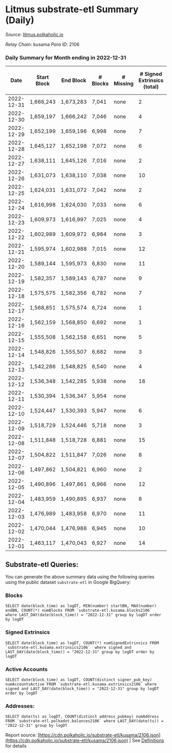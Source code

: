 # Litmus substrate-etl Summary (Daily)

_Source_: [litmus.polkaholic.io](https://litmus.polkaholic.io)

*Relay Chain*: kusama
*Para ID*: 2106



### Daily Summary for Month ending in 2022-12-31


| Date | Start Block | End Block | # Blocks | # Missing | # Signed Extrinsics (total) | # Active Accounts | # Addresses with Balances | # Events | # Transfers | # XCM Transfers In | # XCM Transfers Out |
| ---- | ----------- | --------- | -------- | --------- | --------------------------- | ----------------- | ------------------------- | -------- | ----------- | ------------------ | ------------------- |
| 2022-12-31 | 1,666,243 | 1,673,283 | 7,041 | none  | 2 | 2 | 13,900 | 14,101 |   |   |   |
| 2022-12-30 | 1,659,197 | 1,666,242 | 7,046 | none  | 4 | 4 | 13,900 | 14,125 | 1 ($69.26) |   |   |
| 2022-12-29 | 1,652,199 | 1,659,196 | 6,998 | none  | 7 | 5 | 13,899 | 14,042 | 3 ($22.70) |   |   |
| 2022-12-28 | 1,645,127 | 1,652,198 | 7,072 | none  | 6 | 4 | 13,899 | 14,183 | 2 ($10.69) |   |   |
| 2022-12-27 | 1,638,111 | 1,645,126 | 7,016 | none  | 2 | 2 | 13,899 | 14,047 |   |   |   |
| 2022-12-26 | 1,631,073 | 1,638,110 | 7,038 | none  | 10 | 4 | 13,899 | 14,134 | 2 ($2.76) |   |   |
| 2022-12-25 | 1,624,031 | 1,631,072 | 7,042 | none  | 2 | 2 |  | 14,100 |   |   |   |
| 2022-12-24 | 1,616,998 | 1,624,030 | 7,033 | none  | 6 | 2 |  | 14,106 | 4 ($493.81) |   |   |
| 2022-12-23 | 1,609,973 | 1,616,997 | 7,025 | none  | 4 | 4 |  | 14,080 |   |   |   |
| 2022-12-22 | 1,602,989 | 1,609,972 | 6,984 | none  | 3 | 3 |  | 13,993 |   |   |   |
| 2022-12-21 | 1,595,974 | 1,602,988 | 7,015 | none  | 12 | 9 |  | 14,121 |   |   |   |
| 2022-12-20 | 1,589,144 | 1,595,973 | 6,830 | none  | 11 | 7 |  | 13,736 | 2 ($1.88) |   |   |
| 2022-12-19 | 1,582,357 | 1,589,143 | 6,787 | none  | 9 | 6 |  | 13,638 |   |   |   |
| 2022-12-18 | 1,575,575 | 1,582,356 | 6,782 | none  | 7 | 7 |  | 13,617 | 2 ($356.84) |   |   |
| 2022-12-17 | 1,568,851 | 1,575,574 | 6,724 | none  | 1 | 1 | 13,899 | 13,460 | 1 ($0.21) |   | 1 ($0.19) |
| 2022-12-16 | 1,562,159 | 1,568,850 | 6,692 | none  | 1 | 1 | 13,899 | 13,399 | 1 ($4.03) |   | 1 ($4.01) |
| 2022-12-15 | 1,555,508 | 1,562,158 | 6,651 | none  | 5 | 5 | 13,899 | 13,340 | 1 ($158.45) |   |   |
| 2022-12-14 | 1,548,826 | 1,555,507 | 6,682 | none  | 3 | 3 | 13,901 | 13,390 |   |   |   |
| 2022-12-13 | 1,542,286 | 1,548,825 | 6,540 | none  | 4 | 2 | 13,900 | 13,108 | 2 ($71.77) |   |   |
| 2022-12-12 | 1,536,348 | 1,542,285 | 5,938 | none  | 18 | 11 |  | 12,004 |   |   |   |
| 2022-12-11 | 1,530,394 | 1,536,347 | 5,954 | none  |  |  |  | 11,911 |   |   |   |
| 2022-12-10 | 1,524,447 | 1,530,393 | 5,947 | none  | 6 | 4 |  | 11,934 |   |   |   |
| 2022-12-09 | 1,518,729 | 1,524,446 | 5,718 | none  | 3 | 2 | 13,901 | 11,459 | 2 ($0.80) |   |   |
| 2022-12-08 | 1,511,848 | 1,518,728 | 6,881 | none  | 15 | 9 | 13,902 | 13,869 | 7 ($754.18) |   |   |
| 2022-12-07 | 1,504,822 | 1,511,847 | 7,026 | none  | 8 | 5 | 13,902 | 14,119 |   |   |   |
| 2022-12-06 | 1,497,862 | 1,504,821 | 6,960 | none  | 2 | 2 | 13,905 | 13,938 | 2 ($2.25) |   |   |
| 2022-12-05 | 1,490,896 | 1,497,861 | 6,966 | none  | 12 | 7 | 13,904 | 14,015 |   |   |   |
| 2022-12-04 | 1,483,959 | 1,490,895 | 6,937 | none  | 8 | 8 | 13,903 | 13,940 |   |   |   |
| 2022-12-03 | 1,476,989 | 1,483,958 | 6,970 | none  | 11 | 7 | 13,903 | 14,020 | 5 ($1,047.17) |   | 2 ($406.98) |
| 2022-12-02 | 1,470,044 | 1,476,988 | 6,945 | none  | 10 | 7 | 13,902 | 13,956 | 4 ($349.27) |   |   |
| 2022-12-01 | 1,463,117 | 1,470,043 | 6,927 | none  | 14 | 7 | 13,902 | 13,951 |   |   |   |

## Substrate-etl Queries:
You can generate the above summary data using the following queries using the public dataset `substrate-etl` in Google BigQuery:


### Blocks
```
SELECT date(block_time) as logDT, MIN(number) startBN, MAX(number) endBN, COUNT(*) numBlocks FROM `substrate-etl.kusama.blocks2106`  where LAST_DAY(date(block_time)) = "2022-12-31" group by logDT order by logDT
```


### Signed Extrinsics
```
SELECT date(block_time) as logDT, COUNT(*) numSignedExtrinsics FROM `substrate-etl.kusama.extrinsics2106`  where signed and LAST_DAY(date(block_time)) = "2022-12-31" group by logDT order by logDT
```


### Active Accounts
```
SELECT date(block_time) as logDT, COUNT(distinct signer_pub_key) numAccountsActive FROM `substrate-etl.kusama.extrinsics2106` where signed and LAST_DAY(date(block_time)) = "2022-12-31" group by logDT order by logDT
```


### Addresses:
```
SELECT date(ts) as logDT, COUNT(distinct address_pubkey) numAddress FROM `substrate-etl.polkadot.balances2106` where LAST_DAY(date(ts)) = "2022-12-31" group by logDT
```



Report source: [https://cdn.polkaholic.io/substrate-etl/kusama/2106.json](https://cdn.polkaholic.io/substrate-etl/kusama/2106.json) | See [Definitions](/DEFINITIONS.md) for details
